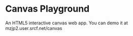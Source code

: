 # Canvas Playground
An HTML5 interactive canvas web app. You can demo it at mzjp2.user.srcf.net/canvas
